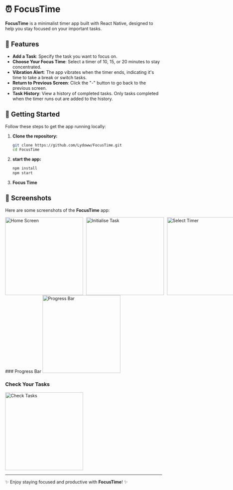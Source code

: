 # ⏰ FocusTime

**FocusTime** is a minimalist timer app built with React Native, designed to help you stay focused on your important tasks.

## 📝 Features

- **Add a Task**: Specify the task you want to focus on.
- **Choose Your Focus Time**: Select a timer of 10, 15, or 20 minutes to stay concentrated.
- **Vibration Alert**: The app vibrates when the timer ends, indicating it's time to take a break or switch tasks.
- **Return to Previous Screen**: Click the "-" button to go back to the previous screen.
- **Task History**: View a history of completed tasks. Only tasks completed when the timer runs out are added to the history.

## 🚀 Getting Started

Follow these steps to get the app running locally:

1. **Clone the repository:**

   ```bash
   git clone https://github.com/Lydoww/FocusTime.git
   cd FocusTime

2. **start the app:**
   
   ```bash
   npm install
   npm start

3. **Focus Time**

## 📱 Screenshots

Here are some screenshots of the **FocusTime** app:

<div style="display: flex; justify-content: space-between;">

  <img src="assets/start.jpg" alt="Home Screen" width="250" style="margin-right: 10px;"/>
  <img src="assets/initialise.jpg" alt="Initialise Task" width="250" style="margin-right: 10px;"/>
  <img src="assets/selectTimer.jpg" alt="Select Timer" width="250"/>

</div>
### Progress Bar
<img src="assets/progressBar.jpg" alt="Progress Bar" width="250"/>

### Check Your Tasks
<img src="assets/tasksDone.jpg" alt="Check Tasks" width="250"/>


---

✨ Enjoy staying focused and productive with **FocusTime**! ✨
